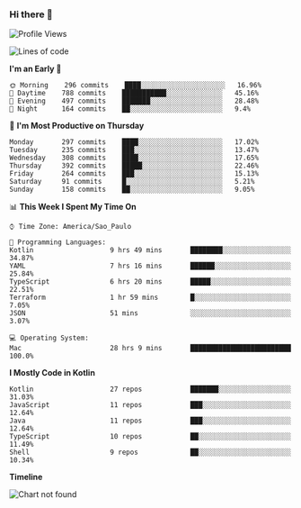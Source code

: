 ### Hi there 👋

<!--
**fernandonogueira/fernandonogueira** is a ✨ _special_ ✨ repository because its `README.md` (this file) appears on your GitHub profile.

Here are some ideas to get you started:

- 🔭 I’m currently working on ...
- 🌱 I’m currently learning ...
- 👯 I’m looking to collaborate on ...
- 🤔 I’m looking for help with ...
- 💬 Ask me about ...
- 📫 How to reach me: ...
- 😄 Pronouns: ...
- ⚡ Fun fact: ...
-->

<!--START_SECTION:waka-->
![Profile Views](http://img.shields.io/badge/Profile%20Views-33-blue)

![Lines of code](https://img.shields.io/badge/From%20Hello%20World%20I%27ve%20Written-585207%20lines%20of%20code-blue)

**I'm an Early 🐤** 

```text
🌞 Morning    296 commits    ████░░░░░░░░░░░░░░░░░░░░░   16.96% 
🌆 Daytime    788 commits    ███████████░░░░░░░░░░░░░░   45.16% 
🌃 Evening    497 commits    ███████░░░░░░░░░░░░░░░░░░   28.48% 
🌙 Night      164 commits    ██░░░░░░░░░░░░░░░░░░░░░░░   9.4%

```
📅 **I'm Most Productive on Thursday** 

```text
Monday       297 commits    ████░░░░░░░░░░░░░░░░░░░░░   17.02% 
Tuesday      235 commits    ███░░░░░░░░░░░░░░░░░░░░░░   13.47% 
Wednesday    308 commits    ████░░░░░░░░░░░░░░░░░░░░░   17.65% 
Thursday     392 commits    █████░░░░░░░░░░░░░░░░░░░░   22.46% 
Friday       264 commits    ███░░░░░░░░░░░░░░░░░░░░░░   15.13% 
Saturday     91 commits     █░░░░░░░░░░░░░░░░░░░░░░░░   5.21% 
Sunday       158 commits    ██░░░░░░░░░░░░░░░░░░░░░░░   9.05%

```


📊 **This Week I Spent My Time On** 

```text
⌚︎ Time Zone: America/Sao_Paulo

💬 Programming Languages: 
Kotlin                   9 hrs 49 mins       ████████░░░░░░░░░░░░░░░░░   34.87% 
YAML                     7 hrs 16 mins       ██████░░░░░░░░░░░░░░░░░░░   25.84% 
TypeScript               6 hrs 20 mins       █████░░░░░░░░░░░░░░░░░░░░   22.51% 
Terraform                1 hr 59 mins        █░░░░░░░░░░░░░░░░░░░░░░░░   7.05% 
JSON                     51 mins             ░░░░░░░░░░░░░░░░░░░░░░░░░   3.07%

💻 Operating System: 
Mac                      28 hrs 9 mins       █████████████████████████   100.0%

```

**I Mostly Code in Kotlin** 

```text
Kotlin                   27 repos            ███████░░░░░░░░░░░░░░░░░░   31.03% 
JavaScript               11 repos            ███░░░░░░░░░░░░░░░░░░░░░░   12.64% 
Java                     11 repos            ███░░░░░░░░░░░░░░░░░░░░░░   12.64% 
TypeScript               10 repos            ██░░░░░░░░░░░░░░░░░░░░░░░   11.49% 
Shell                    9 repos             ██░░░░░░░░░░░░░░░░░░░░░░░   10.34%

```


**Timeline**

![Chart not found](https://raw.githubusercontent.com/fernandonogueira/fernandonogueira/master/charts/bar_graph.png) 


<!--END_SECTION:waka-->
